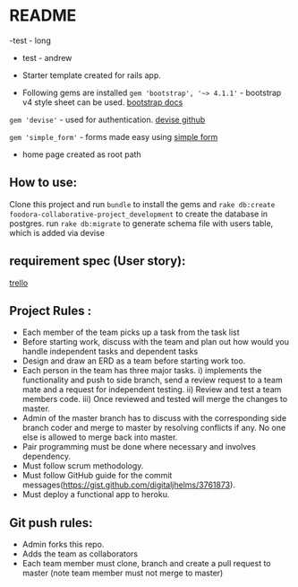 # README
-test - long
- test - andrew

- Starter template created for rails app.
- Following gems are installed
`gem 'bootstrap', '~> 4.1.1'` - bootstrap v4 style sheet can be used. [bootstrap docs](https://getbootstrap.com/docs/4.1/components/)

`gem 'devise'` - used for authentication. [devise github](https://github.com/plataformatec/devise)

`gem 'simple_form'` - forms made easy using [simple form](https://github.com/plataformatec/simple_form)

- home page created as root path

## How to use:
Clone this project and run `bundle` to install the gems and `rake db:create foodora-collaborative-project_development` to create the database in postgres.
run `rake db:migrate` to generate schema file with users table, which is added via devise

## requirement spec (User story):
[trello](https://trello.com/b/TPGCDCMC/foodora-gentech-collaborative-project)


## Project Rules :

- Each member of the team picks up a task from the task list
- Before starting work, discuss with the team and plan out how would you handle independent tasks and dependent tasks
- Design and draw an ERD as a team before starting work too.
- Each person in the team has three major tasks.
i) implements the functionality and push to side branch, send a review request to a team mate and a request for independent testing.
ii) Review and test a team members code.
iii) Once reviewed and tested will merge the changes to master.
- Admin of the master branch has to discuss with the corresponding side branch coder and merge to master by resolving conflicts if any. No one else is allowed to merge back into master.
- Pair programming must be done where necessary and involves dependency.
- Must follow scrum methodology.
- Must follow GitHub guide for the commit messages(https://gist.github.com/digitaljhelms/3761873).
- Must deploy a functional app to heroku.

## Git push rules:
- Admin forks this repo.
- Adds the team as collaborators
- Each team member must clone, branch and create a pull request to master (note team member must not merge to master)
